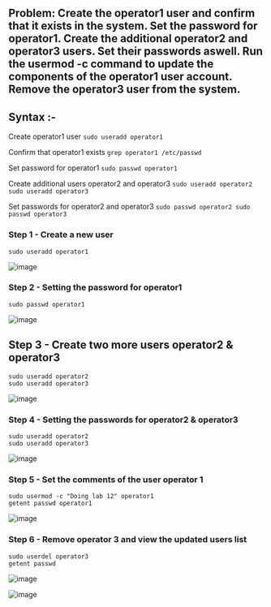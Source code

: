 ## Problem: Create the operator1 user and confirm that it exists in the system. Set the password for operator1. Create the additional operator2 and operator3 users. Set their passwords aswell. Run the usermod -c command to update the components of the operator1 user account. Remove the operator3 user from the system.

## Syntax :-
Create operator1 user
``sudo useradd operator1``

Confirm that operator1 exists
``grep operator1 /etc/passwd``

Set password for operator1
``sudo passwd operator1``

Create additional users operator2 and operator3
``
sudo useradd operator2
sudo useradd operator3
``

Set passwords for operator2 and operator3
``sudo passwd operator2
sudo passwd operator3``

### Step 1 - Create a new user

```
sudo useradd operator1
```

![image](https://github.com/user-attachments/assets/05f6970a-e921-4b1b-886a-1e85c57b1205)



### Step 2 - Setting the password for operator1

```
sudo passwd operator1
```

![image](https://github.com/user-attachments/assets/a2a86e1d-0d63-4be2-972e-aea18b1e729d)


## Step 3 - Create two more users operator2 & operator3

```
sudo useradd operator2
sudo useradd operator3
```

![image](https://github.com/user-attachments/assets/b514456d-106c-49f6-888f-b28243087c2a)


### Step 4 - Setting the passwords for operator2 & operator3

```
sudo useradd operator2
sudo useradd operator3
```

![image](https://github.com/user-attachments/assets/26c831e2-0c4c-4346-809a-c50094fca4de)


### Step 5 - Set the comments of the user operator 1

```
sudo usermod -c "Doing lab 12" operator1
getent passwd operator1
```

![image](https://github.com/user-attachments/assets/3e54af4b-c1eb-4618-8e42-356d4f2bd4e9)


### Step 6 - Remove operator 3 and view the updated users list

```
sudo userdel operator3
getent passwd
```

![image](https://github.com/user-attachments/assets/8cc1b2ee-16c7-4340-878c-176a64eb1e27)


![image](https://github.com/user-attachments/assets/efea2198-61bd-4fd3-b83e-210030a8ee89)

